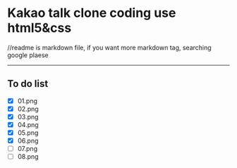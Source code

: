 # Kakao talk clone coding use html5&css

//readme is markdown file, if you want more markdown tag, searching google plaese

---

## To do list

- [x] 01.png
- [x] 02.png
- [x] 03.png
- [x] 04.png
- [x] 05.png
- [x] 06.png
- [ ] 07.png
- [ ] 08.png
